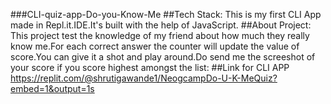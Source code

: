 ###CLI-quiz-app-Do-you-Know-Me
##Tech Stack:
This is my first CLI App made in Repl.it.IDE.It's built with the help of JavaScript.
##About Project:
This project test the knowledge of my friend about how much they really know me.For each correct answer the counter will update the value of score.You can give it a shot and play around.Do send me the screeshot of your score if you score highest amongst the list:
##Link for CLI APP
https://replit.com/@shrutigawande1/NeogcampDo-U-K-MeQuiz?embed=1&output=1s
